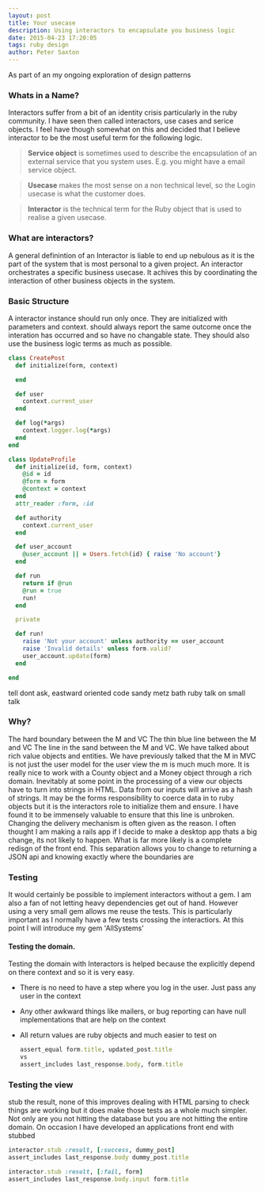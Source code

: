 ```yaml
---
layout: post
title: Your usecase
description: Using interactors to encapsulate you business logic
date: 2015-04-23 17:20:05
tags: ruby design
author: Peter Saxton
---
```


As part of an my ongoing exploration of design patterns

### Whats in a Name?
Interactors suffer from a bit of an identity crisis particularly in the ruby community. I have seen then called interactors, use cases and serice objects. I feel have though somewhat on this and decided that I believe interactor to be the most useful term for the following logic.

> **Service object** is sometimes used to describe the encapsulation of an external service that you system uses. E.g. you might have a email service object.

> **Usecase** makes the most sense on a non technical level, so the Login usecase is what the customer does.

> **Interactor** is the technical term for the Ruby object that is used to realise a given usecase.

### What are interactors?
A general definintion of an Interactor is liable to end up nebulous as it is the part of the system that is most personal to a given project.
An interactor orchestrates a specific business usecase. It achives this by coordinating the interaction of other business objects in the system.

### Basic Structure
A interactor instance should run only once. They are initialized with parameters and context. should always report the same outcome once the interation has occurred and so have no changable state. They should also use the business logic terms as much as possible.
```rb
class CreatePost
  def initialize(form, context)

  end

  def user
    context.current_user
  end

  def log(*args)
    context.logger.log(*args)
  end
end
```

```rb
class UpdateProfile
  def initialize(id, form, context)
    @id = id
    @form = form
    @context = context
  end
  attr_reader :form, :id

  def authority
    context.current_user
  end

  def user_account
    @user_account || = Users.fetch(id) { raise 'No account'}
  end

  def run
    return if @run
    @run = true
    run!
  end

  private

  def run!
    raise 'Not your account' unless authority == user_account
    raise 'Invalid details' unless form.valid?
    user_account.update(form)
  end

end
```

tell dont ask, eastward oriented code
sandy metz bath ruby talk on small talk

### Why?
The hard boundary between the M and VC
The thin blue line between the M and VC
The line in the sand between the M and VC. We have talked about rich value objects and entities.
We have previously talked that the M in MVC is not just the user model for the user view the m is much much more. It is really nice to work with a County object and a Money object through a rich domain. Inevitably at some point in the processing of a view our objects have to turn into strings in HTML. Data from our inputs will arrive as a hash of strings. It may be the forms responsibility to coerce data in to ruby objects but it is the interactors role to initialize them and ensure.
I have found it to be immensely valuable to ensure that this line is unbroken. Changing the delivery mechanism is often given as the reason. I often thought I am making a rails app if I decide to make a desktop app thats a big change, its not likely to happen. What is far more likely is a complete redisgn of the front end. This separation allows you to change to returning a JSON api and knowing exactly where the boundaries are

### Testing
It would certainly be possible to implement interactors without a gem. I am also a fan of not letting heavy dependencies get out of hand. However using a very small gem allows me reuse the tests. This is particularly important as I normally have a few tests crossing the interactiors. At this point I will introduce my gem 'AllSystems'

#### Testing the domain.
Testing the domain with Interactors is helped because the explicitly depend on there context and so it is very easy.
- There is no need to have a step where you log in the user. Just pass any user in the context
- Any other awkward things like mailers, or bug reporting can have null implementations that are help on the context
- All return values are ruby objects and much easier to test on

  ```rb
  assert_equal form.title, updated_post.title
  vs
  assert_includes last_response.body, form.title
  ```

### Testing the view
stub the result, none of this improves dealing with HTML parsing to check things are working but it does make those tests as a whole much simpler. Not only are you not hitting the database but you are not hitting the entire domain. On occasion I have developed an applications front end with stubbed

```rb
interactor.stub :result, [:success, dummy_post]
assert_includes last_response.body dummy_post.title

interactor.stub :result, [:fail, form]
assert_includes last_response.body.input form.title
```
